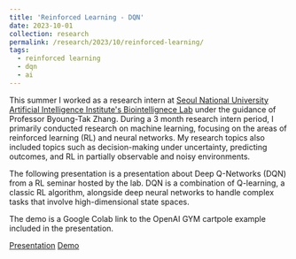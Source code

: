 ```yaml
---
title: 'Reinforced Learning - DQN'
date: 2023-10-01
collection: research
permalink: /research/2023/10/reinforced-learning/
tags:
  - reinforced learning
  - dqn
  - ai
---
```


This summer I worked as a research intern at [Seoul National University Artificial Intelligence Institute's Biointellignece Lab](https://bi.snu.ac.kr/) under the guidance of Professor Byoung-Tak Zhang.
During a 3 month research intern period, I primarily conducted research on machine learning, focusing on the areas of reinforced learning (RL) and neural networks.
My research topics also included topics such as decision-making under uncertainty, predicting outcomes, and RL in partially observable and noisy environments.

The following presentation is a presentation about Deep Q-Networks (DQN) from a RL seminar hosted by the lab.
DQN is a combination of Q-learning, a classic RL algorithm, alongside deep neural networks to handle complex tasks that involve high-dimensional state spaces.

The demo is a Google Colab link to the OpenAI GYM cartpole example included in the presentation.

<a href="../../external_files/dqn presentation - sungwook min.pdf" class="demo_btn btn" style="text_">Presentation</a>
<a href="https://colab.research.google.com/drive/1ByU4vEpQjyya3Jwch2ikW3R4MhfAtj4i?usp=sharing" class="demo_btn btn" style="text_">Demo</a>
